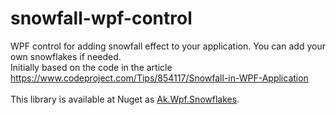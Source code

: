 # snowfall-wpf-control
WPF control for adding snowfall effect to your application. You can add your own snowflakes if needed.
<br/>
Initially based on the code in the article https://www.codeproject.com/Tips/854117/Snowfall-in-WPF-Application
<br/>
<br/>
This library is available at Nuget as <a href="https://www.nuget.org/packages/Ak.Wpf.SnowFlakes/">Ak.Wpf.Snowflakes</a>.
